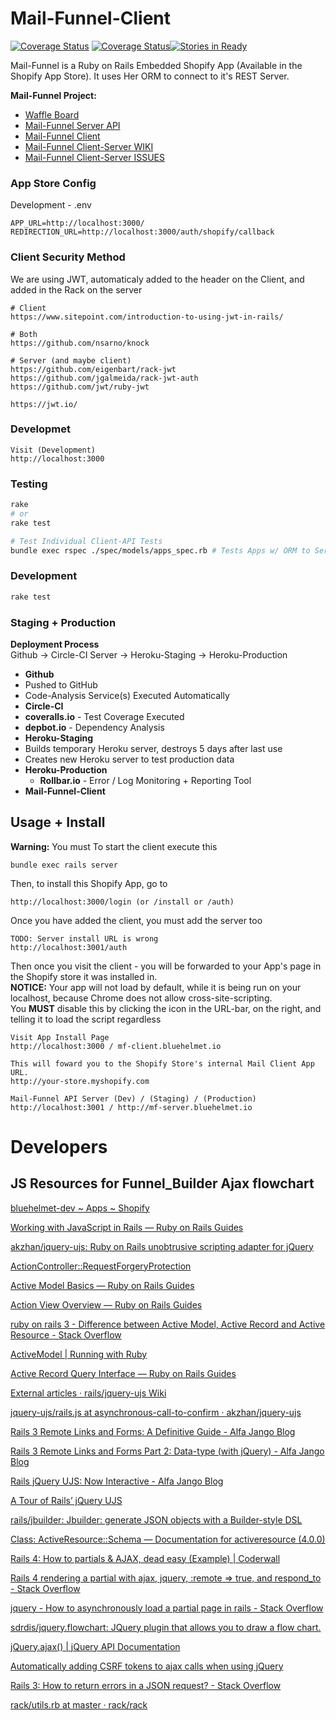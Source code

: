# Mail-Funnel-Client
[![Coverage Status](https://circleci.com/gh/vaskaloidis/mail-funnel-server-api.svg?style=shield&circle-token=:circle-token)](https://circleci.com/gh/vaskaloidis/mail-funnel-server-api.svg?style=shield&circle-token=:circle-token) [![Coverage Status](https://coveralls.io/repos/github/vaskaloidis/mail-funnel-server-api/badge.svg?branch=master)](https://coveralls.io/github/vaskaloidis/mail-funnel-server-api?branch=master)[![Stories in Ready](https://badge.waffle.io/vaskaloidis/mail-funnel-client.svg?label=ready&title=Ready)](http://waffle.io/vaskaloidis/mail-funnel-client)

Mail-Funnel is a Ruby on Rails Embedded Shopify App (Available in the Shopify App Store). It uses Her ORM to connect to it's REST Server.


**Mail-Funnel Project:**  
  
  
- [Waffle Board](https://waffle.io/vaskaloidis/mail-funnel-client)
- [Mail-Funnel Server API](https://github.com/vaskaloidis/mail-funnel-server-api)
- [Mail-Funnel Client](https://github.com/vaskaloidis/mail-funnel-client)
- [Mail-Funnel Client-Server WIKI](https://github.com/vaskaloidis/mail-funnel-client/wiki)
- [Mail-Funnel Client-Server ISSUES](https://github.com/vaskaloidis/mail-funnel-client/issues)

 
### App Store Config
Development - .env
```
APP_URL=http://localhost:3000/
REDIRECTION_URL=http://localhost:3000/auth/shopify/callback
```

### Client Security Method  
We are using JWT, automaticaly added to the header on the Client, and added in the Rack on the server

```
# Client
https://www.sitepoint.com/introduction-to-using-jwt-in-rails/

# Both
https://github.com/nsarno/knock

# Server (and maybe client)
https://github.com/eigenbart/rack-jwt
https://github.com/jgalmeida/rack-jwt-auth
https://github.com/jwt/ruby-jwt

https://jwt.io/

```

### Developmet

```
Visit (Development)
http://localhost:3000 
```

### Testing

```bash
rake
# or
rake test

# Test Individual Client-API Tests
bundle exec rspec ./spec/models/apps_spec.rb # Tests Apps w/ ORM to Server-API
```
### Development
```bash
rake test
```

### Staging + Production

**Deployment Process**  
Github -> Circle-CI Server -> Heroku-Staging -> Heroku-Production

- **Github**
 - Pushed to GitHub
 - Code-Analysis Service(s) Executed Automatically
- **Circle-CI**
 - **coveralls.io** - Test Coverage Executed
 - **depbot.io** - Dependency Analysis  
- **Heroku-Staging**  
 - Builds temporary Heroku server, destroys 5 days after last use  
 - Creates new Heroku server to test production data
- **Heroku-Production**
  - **Rollbar.io** - Error / Log Monitoring + Reporting Tool
- **Mail-Funnel-Client**

## Usage + Install

**Warning:** You must
To start the client execute this

```
bundle exec rails server
```

Then, to install this Shopify App, go to 

```
http://localhost:3000/login (or /install or /auth)
```

Once you have added the client, you must add the server too

```
TODO: Server install URL is wrong
http://localhost:3001/auth
```

Then once you visit the client - you will be forwarded to your App's page in the Shopify store it was installed in.   
**NOTICE:** Your app will not load by default, while it is being run on your localhost, because Chrome does not allow cross-site-scripting.   
You **MUST** disable this by clicking the icon in the URL-bar, on the right, and telling it to load the script regardless

```
Visit App Install Page
http://localhost:3000 / mf-client.bluehelmet.io 

This will foward you to the Shopify Store's internal Mail Client App URL.
http://your-store.myshopify.com

Mail-Funnel API Server (Dev) / (Staging) / (Production)
http://localhost:3001 / http://mf-server.bluehelmet.io

```

# Developers


## JS Resources for Funnel_Builder Ajax flowchart 
[bluehelmet-dev ~ Apps ~ Shopify](https://bluehelmet-dev.myshopify.com/admin/apps/mail-funnel-client/?hmac=6a7cd818ca18817a2204d029ac7d431291dbb27f12dd5f1758dfb326c38042a6&protocol=https%3A%2F%2F&shop=bluehelmet-dev.myshopify.com&timestamp=1482477282)  

[Working with JavaScript in Rails — Ruby on Rails Guides](http://guides.rubyonrails.org/working_with_javascript_in_rails.html)  

[akzhan/jquery-ujs: Ruby on Rails unobtrusive scripting adapter for jQuery](chrome-extension://klbibkeccnjlkjkiokjodocebajanakg/suspended.html#uri=https://github.com/akzhan/jquery-ujs/tree/asynchronous-call-to-confirm)  

[ActionController::RequestForgeryProtection](chrome-extension://klbibkeccnjlkjkiokjodocebajanakg/suspended.html#uri=http://api.rubyonrails.org/classes/ActionController/RequestForgeryProtection.html#method-i-verify_authenticity_token)  

[Active Model Basics — Ruby on Rails Guides](chrome-extension://klbibkeccnjlkjkiokjodocebajanakg/suspended.html#uri=http://guides.rubyonrails.org/active_model_basics.html#serialization)  

[Action View Overview — Ruby on Rails Guides](chrome-extension://klbibkeccnjlkjkiokjodocebajanakg/suspended.html#uri=http://guides.rubyonrails.org/action_view_overview.html#formhelper)  

[ruby on rails 3 - Difference between Active Model, Active Record and Active Resource - Stack Overflow](chrome-extension://klbibkeccnjlkjkiokjodocebajanakg/suspended.html#uri=http://stackoverflow.com/questions/12653296/difference-between-active-model-active-record-and-active-resource)  

[ActiveModel | Running with Ruby](chrome-extension://klbibkeccnjlkjkiokjodocebajanakg/suspended.html#uri=http://mensfeld.pl/tag/activemodel/)  

[Active Record Query Interface — Ruby on Rails Guides](chrome-extension://klbibkeccnjlkjkiokjodocebajanakg/suspended.html#uri=http://guides.rubyonrails.org/active_record_querying.html#existence-of-objects)  

[External articles · rails/jquery-ujs Wiki](chrome-extension://klbibkeccnjlkjkiokjodocebajanakg/suspended.html#uri=https://github.com/rails/jquery-ujs/wiki/External-articles)  

[jquery-ujs/rails.js at asynchronous-call-to-confirm · akzhan/jquery-ujs](chrome-extension://klbibkeccnjlkjkiokjodocebajanakg/suspended.html#uri=https://github.com/akzhan/jquery-ujs/blob/asynchronous-call-to-confirm/src/rails.js)  

[Rails 3 Remote Links and Forms: A Definitive Guide - Alfa Jango Blog](chrome-extension://klbibkeccnjlkjkiokjodocebajanakg/suspended.html#uri=https://www.alfajango.com/blog/rails-3-remote-links-and-forms/)  

[Rails 3 Remote Links and Forms Part 2: Data-type (with jQuery) - Alfa Jango Blog](chrome-extension://klbibkeccnjlkjkiokjodocebajanakg/suspended.html#uri=https://www.alfajango.com/blog/rails-3-remote-links-and-forms-data-type-with-jquery/)  

[Rails jQuery UJS: Now Interactive - Alfa Jango Blog](chrome-extension://klbibkeccnjlkjkiokjodocebajanakg/suspended.html#uri=https://www.alfajango.com/blog/rails-jquery-ujs-now-interactive/)  

[A Tour of Rails’ jQuery UJS](chrome-extension://klbibkeccnjlkjkiokjodocebajanakg/suspended.html#uri=https://robots.thoughtbot.com/a-tour-of-rails-jquery-ujs)  

[rails/jbuilder: Jbuilder: generate JSON objects with a Builder-style DSL](chrome-extension://klbibkeccnjlkjkiokjodocebajanakg/suspended.html#uri=https://github.com/rails/jbuilder)  

[Class: ActiveResource::Schema — Documentation for activeresource (4.0.0)](chrome-extension://klbibkeccnjlkjkiokjodocebajanakg/suspended.html#uri=http://www.rubydoc.info/gems/activeresource/4.0.0/ActiveResource/Schema)  

[Rails 4: How to partials & AJAX, dead easy (Example) | Coderwall](chrome-extension://klbibkeccnjlkjkiokjodocebajanakg/suspended.html#uri=https://coderwall.com/p/kqb3xq/rails-4-how-to-partials-ajax-dead-easy)  

[Rails 4 rendering a partial with ajax, jquery, :remote => true, and respond_to - Stack Overflow](chrome-extension://klbibkeccnjlkjkiokjodocebajanakg/suspended.html#uri=http://stackoverflow.com/questions/26808696/rails-4-rendering-a-partial-with-ajax-jquery-remote-true-and-respond-to)  

[jquery - How to asynchronously load a partial page in rails - Stack Overflow](chrome-extension://klbibkeccnjlkjkiokjodocebajanakg/suspended.html#uri=http://stackoverflow.com/questions/6701623/how-to-asynchronously-load-a-partial-page-in-rails)  

[sdrdis/jquery.flowchart: JQuery plugin that allows you to draw a flow chart.](chrome-extension://klbibkeccnjlkjkiokjodocebajanakg/suspended.html#uri=https://github.com/sdrdis/jquery.flowchart)  

[jQuery.ajax() | jQuery API Documentation](chrome-extension://klbibkeccnjlkjkiokjodocebajanakg/suspended.html#uri=http://api.jquery.com/jquery.ajax/)  

[Automatically adding CSRF tokens to ajax calls when using jQuery](chrome-extension://klbibkeccnjlkjkiokjodocebajanakg/suspended.html#uri=http://erlend.oftedal.no/blog/?blogid=118)  

[Rails 3: How to return errors in a JSON request? - Stack Overflow](chrome-extension://klbibkeccnjlkjkiokjodocebajanakg/suspended.html#uri=http://stackoverflow.com/questions/6004536/rails-3-how-to-return-errors-in-a-json-request)  

[rack/utils.rb at master · rack/rack](chrome-extension://klbibkeccnjlkjkiokjodocebajanakg/suspended.html#uri=https://github.com/rack/rack/blob/master/lib/rack/utils.rb#L539)  


